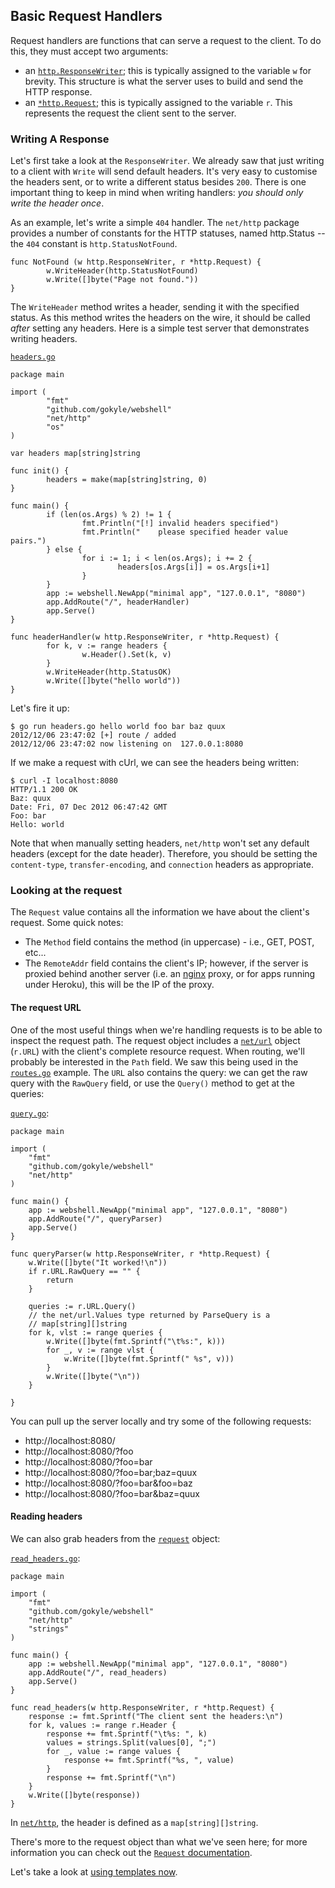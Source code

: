 ## Basic Request Handlers

Request handlers are functions that can serve a request to the client. To do
this, they must accept two arguments:

* an [`http.ResponseWriter`](http://golang.org/pkg/net/http/#ResponseWriter);
this is typically assigned to the variable `w` for brevity. This structure
is what the server uses to build and send the HTTP response.
* an [`*http.Request`](http://golang.org/pkg/net/http/#Request); this is
typically assigned to the variable `r`. This represents the request the client
sent to the server.

### Writing A Response
Let's first take a look at the `ResponseWriter`. We already saw that just
writing to a client with `Write` will send default headers. It's very easy
to customise the headers sent, or to write a different status besides `200`.
There is one important thing to keep in mind when writing handlers: *you should
only write the header once*.

As an example, let's write a simple `404` handler. The `net/http` package
provides a number of constants for the HTTP statuses, named http.Status<Status>
-- the `404` constant is `http.StatusNotFound`.

```
func NotFound (w http.ResponseWriter, r *http.Request) {
        w.WriteHeader(http.StatusNotFound)
        w.Write([]byte("Page not found."))
}
```

The `WriteHeader` method writes a header, sending it with the specified status.
As this method writes the headers on the wire, it should be called *after*
setting any headers. Here is a simple test server that demonstrates writing
headers.

[`headers.go`](/examples/basic_handlers/headers.go)

```
package main

import (
        "fmt"
        "github.com/gokyle/webshell"
        "net/http"
        "os"
)

var headers map[string]string

func init() {
        headers = make(map[string]string, 0)
}

func main() {
        if (len(os.Args) % 2) != 1 {
                fmt.Println("[!] invalid headers specified")
                fmt.Println("    please specified header value pairs.")
        } else {
                for i := 1; i < len(os.Args); i += 2 {
                        headers[os.Args[i]] = os.Args[i+1]
                }
        }
        app := webshell.NewApp("minimal app", "127.0.0.1", "8080")
        app.AddRoute("/", headerHandler)
        app.Serve()
}

func headerHandler(w http.ResponseWriter, r *http.Request) {
        for k, v := range headers {
                w.Header().Set(k, v)
        }
        w.WriteHeader(http.StatusOK)
        w.Write([]byte("hello world"))
}
```

Let's fire it up:

```
$ go run headers.go hello world foo bar baz quux
2012/12/06 23:47:02 [+] route / added
2012/12/06 23:47:02 now listening on  127.0.0.1:8080
```

If we make a request with cUrl, we can see the headers being written:

```
$ curl -I localhost:8080
HTTP/1.1 200 OK
Baz: quux
Date: Fri, 07 Dec 2012 06:47:42 GMT
Foo: bar
Hello: world
```

Note that when manually setting headers, `net/http` won't set any default
headers (except for the date header). Therefore, you should be setting
the `content-type`, `transfer-encoding`, and `connection` headers as
appropriate.

### Looking at the request
The `Request` value contains all the information we have about the client's
request. Some quick notes:

* The `Method` field contains the method (in uppercase) - i.e., GET, POST,
etc...
* The `RemoteAddr` field contains the client's IP; however, if the server is
proxied behind another server (i.e. an [nginx](http://nginx.org) proxy,
or for apps running under Heroku), this will be the IP of the proxy.


#### The request URL
One of the most useful things when we're handling requests is to
be able to inspect the request path. The request object includes a
[`net/url`](http://golang.org/pkg/net/url/#URL) object (`r.URL`)
with the client's complete resource request. When routing, we'll
probably be interested in the `Path` field. We saw this being used
in the [`routes.go`](/examples/routes/routes.go) example. The `URL`
also contains the query: we can get the raw query with the `RawQuery`
field, or use the `Query()` method to get at the queries:

[`query.go`](/examples/basic_handlers/query.go):

```
package main

import (
	"fmt"
	"github.com/gokyle/webshell"
	"net/http"
)

func main() {
	app := webshell.NewApp("minimal app", "127.0.0.1", "8080")
	app.AddRoute("/", queryParser)
	app.Serve()
}

func queryParser(w http.ResponseWriter, r *http.Request) {
	w.Write([]byte("It worked!\n"))
	if r.URL.RawQuery == "" {
		return
	}

	queries := r.URL.Query()
	// the net/url.Values type returned by ParseQuery is a
	// map[string][]string
	for k, vlst := range queries {
		w.Write([]byte(fmt.Sprintf("\t%s:", k)))
		for _, v := range vlst {
			w.Write([]byte(fmt.Sprintf(" %s", v)))
		}
		w.Write([]byte("\n"))
	}

}
```

You can pull up the server locally and try some of the following requests:

* http://localhost:8080/
* http://localhost:8080/?foo
* http://localhost:8080/?foo=bar
* http://localhost:8080/?foo=bar;baz=quux
* http://localhost:8080/?foo=bar&foo=baz
* http://localhost:8080/?foo=bar&baz=quux

#### Reading headers
We can also grab headers from the
[`request`](http://golang.org/pkg/net/http/#Request) object:

[`read_headers.go`](/examples/basic_handlers/read_headers.go):

```
package main

import (
	"fmt"
	"github.com/gokyle/webshell"
	"net/http"
	"strings"
)

func main() {
	app := webshell.NewApp("minimal app", "127.0.0.1", "8080")
	app.AddRoute("/", read_headers)
	app.Serve()
}

func read_headers(w http.ResponseWriter, r *http.Request) {
	response := fmt.Sprintf("The client sent the headers:\n")
	for k, values := range r.Header {
		response += fmt.Sprintf("\t%s: ", k)
		values = strings.Split(values[0], ";")
		for _, value := range values {
			response += fmt.Sprintf("%s, ", value)
		}
		response += fmt.Sprintf("\n")
	}
	w.Write([]byte(response))
}
```

In [`net/http`](http://golang.org/pkg/net/http), the header is defined as a
`map[string][]string`.

There's more to the request object than what we've seen here; for more
information you can check out the
[`Request` documentation](http://golang.org/pkg/net/http/#Request).

Let's take a look at [using templates now](/templating).
